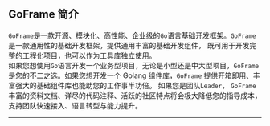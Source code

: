 

## GoFrame 简介
`GoFrame`是一款开源、模块化、高性能、企业级的`Go`语言基础开发框架。`GoFrame` 是一款通用性的基础开发框架，提供通用丰富的基础开发组件， 既可用于开发完整的工程化项目，也可以作为工具库独立使用。<br>
如果您想使用`Go`语言开发一个业务型项目，无论是小型还是中大型项目，`GoFrame` 是您的不二之选。如果您想开发一个 Golang 组件库，`GoFrame` 提供开箱即用、丰富强大的基础组件库也能助您的工作事半功倍。 如果您是团队`Leader`， `GoFrame`丰富的资料文档、详尽的代码注释、活跃的社区特点将会极大降低您的指导成本，支持团队快速接入、语言转型与能力提升。

---